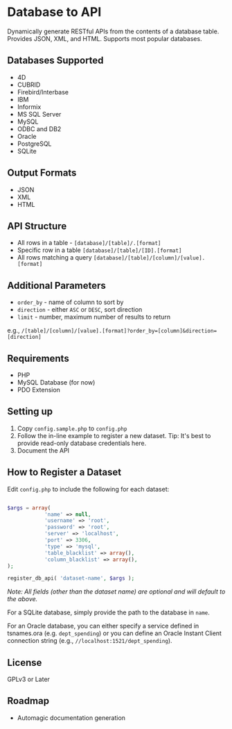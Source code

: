 Database to API
=======================

Dynamically generate RESTful APIs from the contents of a database table. Provides JSON, XML, and HTML. Supports most popular databases.


Databases Supported
-------------------

* 4D
* CUBRID
* Firebird/Interbase
* IBM
* Informix
* MS SQL Server
* MySQL
* ODBC and DB2
* Oracle
* PostgreSQL
* SQLite

Output Formats
--------------

* JSON
* XML
* HTML

API Structure
-------------

* All rows in a table - `[database]/[table]/.[format]`
* Specific row in a table `[database]/[table]/[ID].[format]`
* All rows matching a query `[database]/[table]/[column]/[value].[format]`

Additional Parameters
---------------------

* `order_by` - name of column to sort by
* `direction` - either `ASC` or `DESC`, sort direction
* `limit` - number, maximum number of results to return

e.g., `/[table]/[column]/[value].[format]?order_by=[column]&direction=[direction]`

Requirements
------------

* PHP
* MySQL Database (for now)
* PDO Extension

Setting up
----------

1. Copy `config.sample.php` to `config.php`
2. Follow the in-line example to register a new dataset. Tip: It's best to provide read-only database credentials here.
3. Document the API

How to Register a Dataset
-------------------------

Edit `config.php` to include the following for each dataset:

```php

$args = array( 
			'name' => null,
		    'username' => 'root',
			'password' => 'root',
			'server' => 'localhost',
			'port' => 3306,
			'type' => 'mysql',
			'table_blacklist' => array(),
			'column_blacklist' => array(),
);

register_db_api( 'dataset-name', $args );

```

*Note: All fields (other than the dataset name) are optional and will default to the above.*

For a SQLite database, simply provide the path to the database in `name`.

For an Oracle database, you can either specify a service defined in tsnames.ora (e.g. `dept_spending`) or you can define an Oracle Instant Client connection string (e.g., `//localhost:1521/dept_spending`).

License
-------

GPLv3 or Later

Roadmap
-------

* Automagic documentation generation